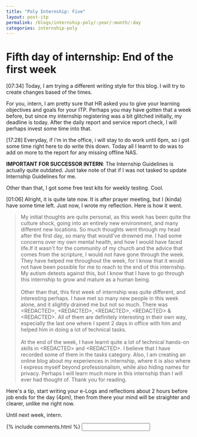 ```yaml
---
title: "Poly Internship: Five"
layout: post-itp
permalink: /blogs/internship-poly/:year/:month/:day
categories: internship-poly
---
```

# Fifth day of internship: End of the first week

<span class="timestamp">[07:34]</span> Today, I am trying a different writing style for this blog. I will try to create changes based of the times. 

For you, intern, I am pretty sure that HR asked you to give your learning objectives and goals for your ITP. Perhaps you may have gotten that a week before, but since my internship registering was a bit glitched initially, my deadline is today. After the daily report and service report check, I will perhaps invest some time into that.

<span class="timestamp">[17:28]</span> Everyday, if i'm in the office, i will stay to do work until 6pm, so i got some time right here to do write this down. Today all I learnt to do was to add on more to the report for any missing offline NAS.

__IMPORTANT FOR SUCCESSOR INTERN__: The Internship Guidelines is actually quite outdated. Just take note of that if I was not tasked to update Internship Guidelines for me.

Other than that, I got some free test kits for weekly testing. Cool.

<span class="timestamp">[01:06]</span> Alright, it is quite late now. It is after prayer meeting, but I (kinda) have some time left. Just now, I wrote my reflection. Here is how it went.

> My initial thoughts are quite personal, as this week has been quite the culture shock, going into an entirely new environment, and many different new locations. So much thoughts went through my head after the first day, so many that would've drowned me. I had some concerns over my own mental health, and how I would have faced life.If it wasn't for the community of my church and the advice that comes from the scripture, I would not have gone through the week. They have helped me throughout the week, for I know that it would not have been possible for me to reach to the end of this internship. My autism detests against this, but I know that I have to go through this internship to grow and mature as a human being.<br><br>Other than that, this first week of internship was quite different, and interesting perhaps. I have met so many new people in this week alone, and it slightly drained me but not so much. There was <span ondblclick="this.innerHTML = 'Alan Kuik'">&lt;REDACTED&gt;</span>, <span ondblclick="this.innerHTML = 'Olivia'">&lt;REDACTED&gt;</span>, <span ondblclick="this.innerHTML = 'Jae Liew'">&lt;REDACTED&gt;</span>, <span ondblclick="this.innerHTML = 'Ben Song'">&lt;REDACTED&gt;</span> & <span ondblclick="this.innerHTML = 'Jaron Chia'">&lt;REDACTED&gt;</span>. All of them are definitely interesting in their own way, especially the last one where I spent 2 days in office with him and helped him in doing a lot of technical tasks.<br><br>At the end of the week, I have learnt quite a lot of technical hands-on skills in <span ondblclick="this.innerHTML = 'Infospace'">&lt;REDACTED&gt;</span> and <span ondblclick="this.innerHTML = 'TAK Products & Services'">&lt;REDACTED&gt;</span>. I believe that I have recorded some of them in the tasks category. Also, I am creating an online blog about my experiences in internship, where it is also where I express myself beyond professionalism, while also hiding names for privacy. Perhaps I will learn much more in this internship than I will ever had thought of. Thank you for reading.

Here's a tip, start writing your e-Logs and reflections about 2 hours before job ends for the day (4pm), then from there your mind will be straighter and clearer, unlike me right now.

Until next week, intern.

{% include comments.html %}
<input id="password-input" type="password" class="text-secret" onkeyup="unlock()">

<span class="disable-selection" id="truth" style="display:none;">Every Friday, me and my friends gather to pray for what was shared on the sermon on Sunday, and also to pray for the current COVID situation, globally and Singapore, and also for the church, and also for any mission works that the church does. However, about that last one, missions are still hard to do with a lot borders closed now, but the mission field still exists in xinjiapo.<br><br>I can't believe, I can't believe there was a time when I was younger that I dreaded these kinds of gatherings. Everyday now, I long to continue to build strong relationships with my spiritual family.<br><br>If you have a spiritual family, <span style="font-size:130%;">never ever forsake the gathering of the God's people</span>. Hope keeps on going.</span>